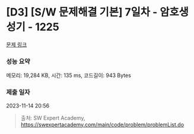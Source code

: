 # [D3] [S/W 문제해결 기본] 7일차 - 암호생성기 - 1225 

[문제 링크](https://swexpertacademy.com/main/code/problem/problemDetail.do?contestProbId=AV14uWl6AF0CFAYD) 

### 성능 요약

메모리: 19,284 KB, 시간: 135 ms, 코드길이: 943 Bytes

### 제출 일자

2023-11-14 20:56



> 출처: SW Expert Academy, https://swexpertacademy.com/main/code/problem/problemList.do